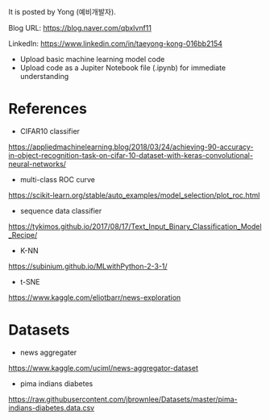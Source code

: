 
It is posted by Yong (예비개발자).

Blog URL: https://blog.naver.com/qbxlvnf11

LinkedIn: https://www.linkedin.com/in/taeyong-kong-016bb2154


- Upload basic machine learning model code
- Upload code as a Jupiter Notebook file (.ipynb) for immediate understanding

References
=============

- CIFAR10 classifier

https://appliedmachinelearning.blog/2018/03/24/achieving-90-accuracy-in-object-recognition-task-on-cifar-10-dataset-with-keras-convolutional-neural-networks/

- multi-class ROC curve

https://scikit-learn.org/stable/auto_examples/model_selection/plot_roc.html

- sequence data classifier

https://tykimos.github.io/2017/08/17/Text_Input_Binary_Classification_Model_Recipe/

- K-NN

https://subinium.github.io/MLwithPython-2-3-1/

- t-SNE

https://www.kaggle.com/eliotbarr/news-exploration


Datasets
=============

- news aggregater

https://www.kaggle.com/uciml/news-aggregator-dataset

- pima indians diabetes

https://raw.githubusercontent.com/jbrownlee/Datasets/master/pima-indians-diabetes.data.csv
